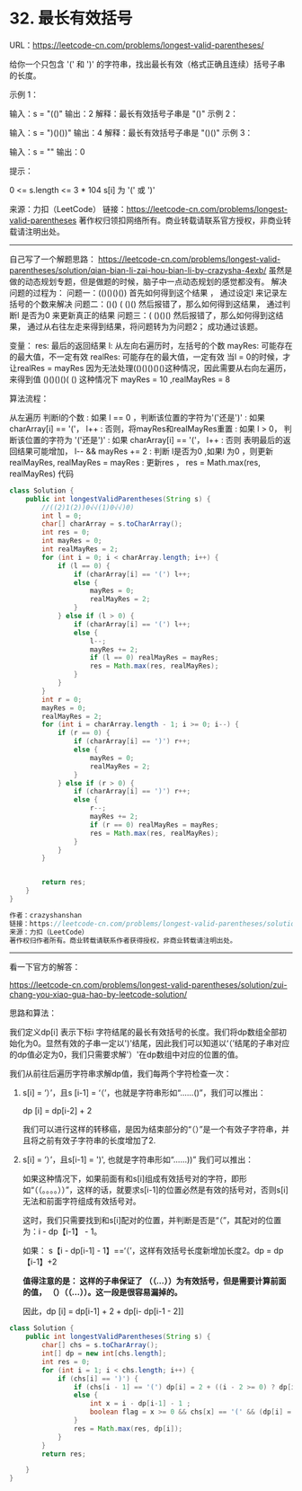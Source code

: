 # 32. 最长有效括号

URL：https://leetcode-cn.com/problems/longest-valid-parentheses/

给你一个只包含 '(' 和 ')' 的字符串，找出最长有效（格式正确且连续）括号子串的长度。

 

示例 1：

输入：s = "(()"
输出：2
解释：最长有效括号子串是 "()"
示例 2：

输入：s = ")()())"
输出：4
解释：最长有效括号子串是 "()()"
示例 3：

输入：s = ""
输出：0


提示：

0 <= s.length <= 3 * 104
s[i] 为 '(' 或 ')'

来源：力扣（LeetCode）
链接：https://leetcode-cn.com/problems/longest-valid-parentheses
著作权归领扣网络所有。商业转载请联系官方授权，非商业转载请注明出处。

---

自己写了一个解题思路： https://leetcode-cn.com/problems/longest-valid-parentheses/solution/qian-bian-li-zai-hou-bian-li-by-crazysha-4exb/
虽然是做的动态规划专题，但是做题的时候，脑子中一点动态规划的感觉都没有。
解决问题的过程为：
问题一：(()()()()) 首先如何得到这个结果 ， 通过设定l 来记录左括号的个数来解决
问题二：()() ( ()() 然后报错了，那么如何得到这结果， 通过判断l 是否为0 来更新真正的结果
问题三：( ()()() 然后报错了，那么如何得到这结果， 通过从右往左走来得到结果，将问题转为为问题2；
成功通过该题。

变量：
res: 最后的返回结果
l: 从左向右遍历时，左括号的个数
mayRes: 可能存在的最大值，不一定有效
realRes: 可能存在的最大值，一定有效 当l = 0的时候，才让realRes = mayRes
因为无法处理(()()()()()这种情况，因此需要从右向左遍历，来得到值 ()()()()( () 这种情况下 mayRes = 10 ,realMayRes = 8

算法流程：

从左遍历
判断l的个数
: 如果 l == 0 ，判断该位置的字符为'('还是')'
: 如果 charArray[i] == '('， l++
: 否则，将mayRes和realMayRes重置
: 如果 l > 0， 判断该位置的字符为 '('还是')'
: 如果 charArray[i] == '('， l++
: 否则 表明最后的返回结果可能增加， l-- && mayRes += 2
: 判断 l是否为0 ,如果l 为0 ，则更新 realMayRes, realMayRes = mayRes
: 更新res ， res = Math.max(res, realMayRes)
代码

```java
class Solution {
    public int longestValidParentheses(String s) {
        //((2)1(2))0√√(1)0√√)0)
        int l = 0;
        char[] charArray = s.toCharArray();
        int res = 0;
        int mayRes = 0;
        int realMayRes = 2;
        for (int i = 0; i < charArray.length; i++) {
            if (l == 0) {
                if (charArray[i] == '(') l++;
                else {
                    mayRes = 0;
                    realMayRes = 2;
                }
            } else if (l > 0) {
                if (charArray[i] == '(') l++;
                else {
                    l--;
                    mayRes += 2;
                    if (l == 0) realMayRes = mayRes;
                    res = Math.max(res, realMayRes);
                }
            } 
        }
        int r = 0;
        mayRes = 0;
        realMayRes = 2;
        for (int i = charArray.length - 1; i >= 0; i--) {
            if (r == 0) {
                if (charArray[i] == ')') r++;
                else {
                    mayRes = 0;
                    realMayRes = 2;
                }      
            } else if (r > 0) {
                if (charArray[i] == ')') r++;
                else {
                    r--;
                    mayRes += 2;
                    if (r == 0) realMayRes = mayRes;
                    res = Math.max(res, realMayRes);
                }
            } 
        }


        return res;
    }
}

作者：crazyshanshan
链接：https://leetcode-cn.com/problems/longest-valid-parentheses/solution/qian-bian-li-zai-hou-bian-li-by-crazysha-4exb/
来源：力扣（LeetCode）
著作权归作者所有。商业转载请联系作者获得授权，非商业转载请注明出处。
```

---

看一下官方的解答：

https://leetcode-cn.com/problems/longest-valid-parentheses/solution/zui-chang-you-xiao-gua-hao-by-leetcode-solution/

思路和算法：

 我们定义dp[i] 表示下标i 字符结尾的最长有效括号的长度。我们将dp数组全部初始化为0。显然有效的子串一定以')'结尾，因此我们可以知道以‘（’结尾的子串对应的dp值必定为0，我们只需要求解'）'在dp数组中对应的位置的值。

我们从前往后遍历字符串求解dp值，我们每两个字符检查一次：

1. s[i] = ‘）’，且s [i-1] = ‘（’，也就是字符串形如“......()”，我们可以推出：

   dp [i] = dp[i-2] + 2

   我们可以进行这样的转移癌，是因为结束部分的“（）”是一个有效子字符串，并且将之前有效子字符串的长度增加了2.

2. s[i] = ‘）’，且s[i-1] = ')', 也就是字符串形如“......))” 我们可以推出：

   如果这种情况下，如果前面有和s[i]组成有效括号对的字符，即形如“（（。。。。））”，这样的话，就要求s[i-1]的位置必然是有效的括号对，否则s[i]无法和前面字符组成有效括号对。

   这时，我们只需要找到和s[i]配对的位置，并判断是否是“（”，其配对的位置为：i - dp【i-1】 - 1。

   如果： s【i - dp[i-1] - 1】==‘（’，这样有效括号长度新增加长度2。dp = dp【i-1】+2

   **值得注意的是： 这样的子串保证了  （（...））为有效括号，但是需要计算前面的值， （）（（...））。这一段是很容易漏掉的。**

   因此，dp [i] = dp[i-1] + 2 + dp[i- dp[i-1 - 2]]

```java
class Solution {
    public int longestValidParentheses(String s) {
        char[] chs = s.toCharArray();
        int[] dp = new int[chs.length];
        int res = 0;
        for (int i = 1; i < chs.length; i++) {
            if (chs[i] == ')') {
                if (chs[i - 1] == '(') dp[i] = 2 + ((i - 2 >= 0) ? dp[i - 2] : 0);
                else {
                    int x = i - dp[i-1] - 1 ;
                    boolean flag = x >= 0 && chs[x] == '(' && (dp[i] = dp[i-1] + 2 + (x >= 1 ? dp[x-1] : 0)) > 1;
                }
                res = Math.max(res, dp[i]);
            }
        }
        return res;

    }
}
```



